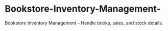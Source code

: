 # Bookstore-Inventory-Management-
Bookstore Inventory Management – Handle books, sales, and stock details.
